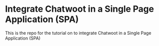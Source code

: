 # Integrate Chatwoot in a Single Page Application (SPA)

This is the repo for the tutorial on to integrate Chatwoot in a Single Page Application (SPA)

